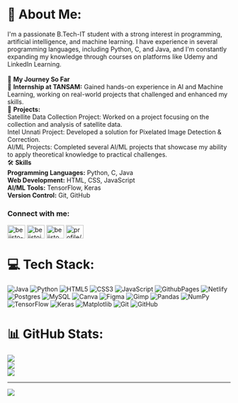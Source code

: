 # 💫 About Me:
I'm a passionate B.Tech-IT student with a strong interest in programming, artificial intelligence, and machine learning. I have experience in several programming languages, including Python, C, and Java, and I'm constantly expanding my knowledge through courses on platforms like Udemy and LinkedIn Learning.<br><br>  🚀 **My Journey So Far**<br>  💼 **Internship at TANSAM:** Gained hands-on experience in AI and Machine Learning, working on real-world projects that challenged and enhanced my skills.<br> 🔧 **Projects:** <br>Satellite Data Collection Project: Worked on a project focusing on the collection and analysis of satellite data.<br>Intel Unnati Project: Developed a solution for Pixelated Image Detection & Correction.<br>AI/ML Projects: Completed several AI/ML projects that showcase my ability to apply theoretical knowledge to practical challenges.<br> 🛠️ **Skills**<br> **Programming Languages:** Python, C, Java<br> **Web Development:** HTML, CSS, JavaScript<br> **AI/ML Tools:** TensorFlow, Keras<br> **Version Control:** Git, GitHub


<h3 align="left">Connect with me:</h3>
<p align="left">
<a href="www.linkedin.com/in/bejisto-joseph-643359259"><img align="center" src="https://raw.githubusercontent.com/rahuldkjain/github-profile-readme-generator/master/src/images/icons/Social/linked-in-alt.svg" alt="bejisto-joseph/?lipi=urn%3ali%3apage%3ad_flagship3_profile_view_base_contact_details%3bn0izaz2xr4sm5rjw7b278w%3d%3d" height="30" width="40" /></a>
<a href="https://www.kaggle.com/bejistojoseph" target="blank"><img align="center" src="https://raw.githubusercontent.com/rahuldkjain/github-profile-readme-generator/master/src/images/icons/Social/kaggle.svg" alt="bejistojoseph" height="30" width="40" /></a>
<a href="https://www.instagram.com/bejisto_joseph?igsh=MXR3YnE0Nng1MDE2eQ==" target="blank"><img align="center" src="https://raw.githubusercontent.com/rahuldkjain/github-profile-readme-generator/master/src/images/icons/Social/instagram.svg" alt="bejisto_joseph" height="30" width="40" /></a>
<a href="https://www.hackerrank.com/profile/bejistojoseph801" target="blank"><img align="center" src="https://raw.githubusercontent.com/rahuldkjain/github-profile-readme-generator/master/src/images/icons/Social/hackerrank.svg" alt="profile/bejistojosep801" height="30" width="40" /></a>
</p>


# 💻 Tech Stack:
![Java](https://img.shields.io/badge/java-%23ED8B00.svg?style=for-the-badge&logo=openjdk&logoColor=white) ![Python](https://img.shields.io/badge/python-3670A0?style=for-the-badge&logo=python&logoColor=ffdd54) ![HTML5](https://img.shields.io/badge/html5-%23E34F26.svg?style=for-the-badge&logo=html5&logoColor=white) ![CSS3](https://img.shields.io/badge/css3-%231572B6.svg?style=for-the-badge&logo=css3&logoColor=white) ![JavaScript](https://img.shields.io/badge/javascript-%23323330.svg?style=for-the-badge&logo=javascript&logoColor=%23F7DF1E) ![GithubPages](https://img.shields.io/badge/github%20pages-121013?style=for-the-badge&logo=github&logoColor=white) ![Netlify](https://img.shields.io/badge/netlify-%23000000.svg?style=for-the-badge&logo=netlify&logoColor=#00C7B7) ![Postgres](https://img.shields.io/badge/postgres-%23316192.svg?style=for-the-badge&logo=postgresql&logoColor=white) ![MySQL](https://img.shields.io/badge/mysql-4479A1.svg?style=for-the-badge&logo=mysql&logoColor=white) ![Canva](https://img.shields.io/badge/Canva-%2300C4CC.svg?style=for-the-badge&logo=Canva&logoColor=white) ![Figma](https://img.shields.io/badge/figma-%23F24E1E.svg?style=for-the-badge&logo=figma&logoColor=white) ![Gimp](https://img.shields.io/badge/Gimp-657D8B?style=for-the-badge&logo=gimp&logoColor=FFFFFF) ![Pandas](https://img.shields.io/badge/pandas-%23150458.svg?style=for-the-badge&logo=pandas&logoColor=white) ![NumPy](https://img.shields.io/badge/numpy-%23013243.svg?style=for-the-badge&logo=numpy&logoColor=white) ![TensorFlow](https://img.shields.io/badge/TensorFlow-%23FF6F00.svg?style=for-the-badge&logo=TensorFlow&logoColor=white) ![Keras](https://img.shields.io/badge/Keras-%23D00000.svg?style=for-the-badge&logo=Keras&logoColor=white) ![Matplotlib](https://img.shields.io/badge/Matplotlib-%23ffffff.svg?style=for-the-badge&logo=Matplotlib&logoColor=black) ![Git](https://img.shields.io/badge/git-%23F05033.svg?style=for-the-badge&logo=git&logoColor=white) ![GitHub](https://img.shields.io/badge/github-%23121011.svg?style=for-the-badge&logo=github&logoColor=white)
# 📊 GitHub Stats:
![](https://github-readme-stats.vercel.app/api?username=bejistojoseph&theme=merko&hide_border=false&include_all_commits=false&count_private=false)<br/>
![](https://github-readme-streak-stats.herokuapp.com/?user=bejistojoseph&theme=merko&hide_border=false)<br/>
![](https://github-readme-stats.vercel.app/api/top-langs/?username=bejistojoseph&theme=merko&hide_border=false&include_all_commits=false&count_private=false&layout=compact)



---
[![](https://visitcount.itsvg.in/api?id=bejistojoseph&icon=5&color=3)](https://visitcount.itsvg.in)

<!-- Proudly created with GPRM ( https://gprm.itsvg.in ) -->
